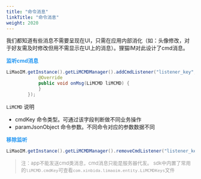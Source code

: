 ```yaml
---
title: "命令消息"
linkTitle: "命令消息"
weight: 2020 
---
```


我们都知道有些消息不需要呈现在UI，只需在应用内部消化（如：头像修改，对于好友需及时修改但用不需显示在UI上的消息）。狸猫IM对此设计了cmd消息。

**<font color='#2196F3'>监听cmd消息</font>**

```java
LiMaoIM.getInstance().getLiMCMDManager().addCmdListener("listener_key", new ICMDListener() {
            @Override
            public void onMsg(LiMCMD liMCMD) {
            }
        });
```

`LiMCMD` 说明
* cmdKey 命令类型。可通过该字段判断做不同业务操作
* paramJsonObject 命令参数。不同命令对应的参数数据不同

**<font color='#2196F3'>移除监听</font>**
```java
LiMaoIM.getInstance().getLiMCMDManager().removeCmdListener("listener_key");
```

><font size=2 color='#999'>注：app不能发送cmd类消息，cmd消息只能是服务器代发。
sdk中内置了常用的`liMCMD.cmdKey`可查看`com.xinbida.limaoim.entity.LiMCMDKeys`文件</font>